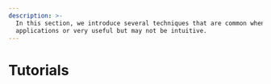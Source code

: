 ```yaml
---
description: >-
  In this section, we introduce several techniques that are common when building
  applications or very useful but may not be intuitive.
---
```


# Tutorials

## 



